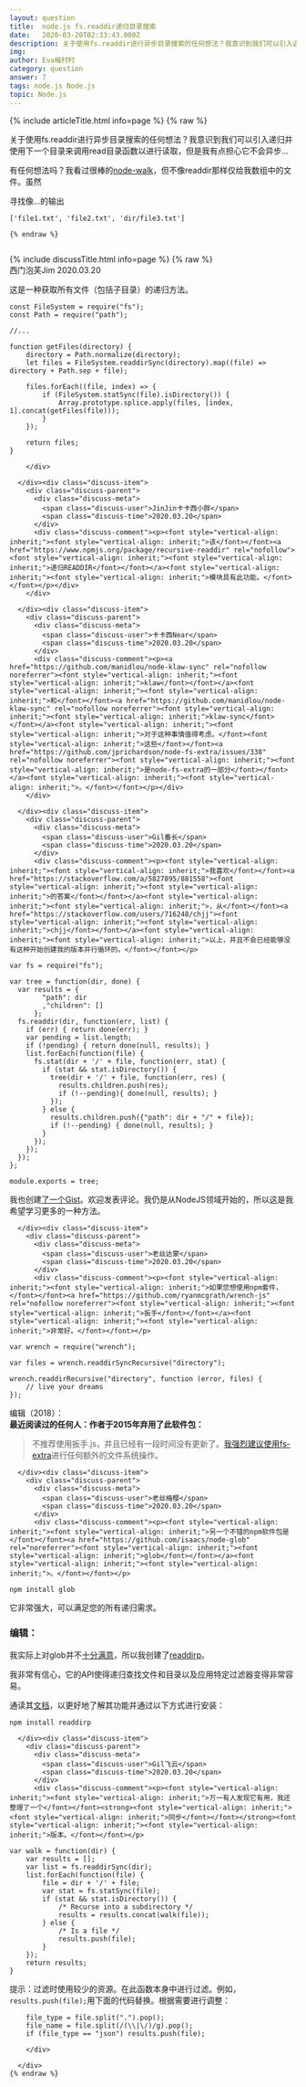 ```yaml
---
layout: question
title:  node.js fs.readdir递归目录搜索
date:   2020-03-20T02:33:43.000Z
description: 关于使用fs.readdir进行异步目录搜索的任何想法？我意识到我们可以引入递归并使用下一个目录来调用read目录函数以进行读取，但是我有点担心它不会异步...
img: 
author: Eva梅村村
category: question
answer: 7
tags: node.js Node.js
topic: Node.js
---
```

<div class="article-root">
  <div class="article">
    {% include articleTitle.html info=page %}
    {% raw %}
    <div class="article-content"><p><font style="vertical-align: inherit;"><font style="vertical-align: inherit;">关于使用fs.readdir进行异步目录搜索的任何想法？</font><font style="vertical-align: inherit;">我意识到我们可以引入递归并使用下一个目录来调用read目录函数以进行读取，但是我有点担心它不会异步...</font></font></p>

<p><font style="vertical-align: inherit;"><font style="vertical-align: inherit;">有任何想法吗？</font><font style="vertical-align: inherit;">我看过</font><font style="vertical-align: inherit;">很棒的</font></font><a href="https://github.com/coolaj86/node-walk" rel="noreferrer"><font style="vertical-align: inherit;"><font style="vertical-align: inherit;">node-walk</font></font></a><font style="vertical-align: inherit;"><font style="vertical-align: inherit;">，但不像readdir那样仅给我数组中的文件。</font><font style="vertical-align: inherit;">虽然</font></font></p>

<p><font style="vertical-align: inherit;"><font style="vertical-align: inherit;">寻找像...的输出</font></font></p>

<pre><code>['file1.txt', 'file2.txt', 'dir/file3.txt']
</code></pre></div>
    {% endraw %}
  </div>
  <p style="height: 0;width:0;overflow: hidden;"> 第2447篇《node.js fs.readdir递归目录搜索》来自Winter(https://github.com/aiyld/aiyld.github.io)的站点</p>
  <div class="discuss-wrapper">
    {% include discussTitle.html info=page %}
    {% raw %}
    <div class="discuss-item">
        <div class="discuss-parent">
          <div class="discuss-meta">
            <span class="discuss-user">西门泡芙Jim</span>
            <span class="discuss-time">2020.03.20</span>
          </div>
          <div class="discuss-comment"><p><font style="vertical-align: inherit;"><font style="vertical-align: inherit;">这是一种获取所有文件（包括子目录）的递归方法。</font></font></p>

<pre><code>const FileSystem = require("fs");<font></font>
const Path = require("path");<font></font>
<font></font>
//...<font></font>
<font></font>
function getFiles(directory) {<font></font>
    directory = Path.normalize(directory);<font></font>
    let files = FileSystem.readdirSync(directory).map((file) =&gt; directory + Path.sep + file);<font></font>
<font></font>
    files.forEach((file, index) =&gt; {<font></font>
        if (FileSystem.statSync(file).isDirectory()) {<font></font>
            Array.prototype.splice.apply(files, [index, 1].concat(getFiles(file)));<font></font>
        }<font></font>
    });<font></font>
<font></font>
    return files;<font></font>
}<font></font>
</code></pre></div>
        </div>
        
      </div><div class="discuss-item">
        <div class="discuss-parent">
          <div class="discuss-meta">
            <span class="discuss-user">JinJin卡卡西小胖</span>
            <span class="discuss-time">2020.03.20</span>
          </div>
          <div class="discuss-comment"><p><font style="vertical-align: inherit;"><font style="vertical-align: inherit;">该</font></font><a href="https://www.npmjs.org/package/recursive-readdir" rel="nofollow"><font style="vertical-align: inherit;"><font style="vertical-align: inherit;">递归READDIR</font></font></a><font style="vertical-align: inherit;"><font style="vertical-align: inherit;">模块具有此功能。</font></font></p></div>
        </div>
        
      </div><div class="discuss-item">
        <div class="discuss-parent">
          <div class="discuss-meta">
            <span class="discuss-user">卡卡西Near</span>
            <span class="discuss-time">2020.03.20</span>
          </div>
          <div class="discuss-comment"><p><a href="https://github.com/manidlou/node-klaw-sync" rel="nofollow noreferrer"><font style="vertical-align: inherit;"><font style="vertical-align: inherit;">klaw</font></font></a><font style="vertical-align: inherit;"><font style="vertical-align: inherit;">和</font></font><a href="https://github.com/manidlou/node-klaw-sync" rel="nofollow noreferrer"><font style="vertical-align: inherit;"><font style="vertical-align: inherit;">klaw-sync</font></font></a><font style="vertical-align: inherit;"><font style="vertical-align: inherit;">对于这种事情值得考虑。</font><font style="vertical-align: inherit;">这些</font></font><a href="https://github.com/jprichardson/node-fs-extra/issues/338" rel="nofollow noreferrer"><font style="vertical-align: inherit;"><font style="vertical-align: inherit;">是node-fs-extra的一部分</font></font></a><font style="vertical-align: inherit;"><font style="vertical-align: inherit;">。</font></font></p></div>
        </div>
        
      </div><div class="discuss-item">
        <div class="discuss-parent">
          <div class="discuss-meta">
            <span class="discuss-user">Gil番长</span>
            <span class="discuss-time">2020.03.20</span>
          </div>
          <div class="discuss-comment"><p><font style="vertical-align: inherit;"><font style="vertical-align: inherit;">我喜欢</font></font><a href="https://stackoverflow.com/a/5827895/881558"><font style="vertical-align: inherit;"><font style="vertical-align: inherit;">的答案</font></font></a><font style="vertical-align: inherit;"><font style="vertical-align: inherit;">，从</font></font><a href="https://stackoverflow.com/users/716248/chjj"><font style="vertical-align: inherit;"><font style="vertical-align: inherit;">chjj</font></font></a><font style="vertical-align: inherit;"><font style="vertical-align: inherit;">以上，并且不会已经能够没有这种开始创建我的版本并行循环的。</font></font></p>

<pre><code>var fs = require("fs");<font></font>
<font></font>
var tree = function(dir, done) {<font></font>
  var results = {<font></font>
        "path": dir<font></font>
        ,"children": []<font></font>
      };<font></font>
  fs.readdir(dir, function(err, list) {<font></font>
    if (err) { return done(err); }<font></font>
    var pending = list.length;<font></font>
    if (!pending) { return done(null, results); }<font></font>
    list.forEach(function(file) {<font></font>
      fs.stat(dir + '/' + file, function(err, stat) {<font></font>
        if (stat &amp;&amp; stat.isDirectory()) {<font></font>
          tree(dir + '/' + file, function(err, res) {<font></font>
            results.children.push(res);<font></font>
            if (!--pending){ done(null, results); }<font></font>
          });<font></font>
        } else {<font></font>
          results.children.push({"path": dir + "/" + file});<font></font>
          if (!--pending) { done(null, results); }<font></font>
        }<font></font>
      });<font></font>
    });<font></font>
  });<font></font>
};<font></font>
<font></font>
module.exports = tree;<font></font>
</code></pre>

<p><font style="vertical-align: inherit;"><font style="vertical-align: inherit;">我也创建</font></font><a href="https://gist.github.com/3718809" rel="nofollow noreferrer"><font style="vertical-align: inherit;"><font style="vertical-align: inherit;">了一个Gist</font></font></a><font style="vertical-align: inherit;"><font style="vertical-align: inherit;">。</font><font style="vertical-align: inherit;">欢迎发表评论。</font><font style="vertical-align: inherit;">我仍是从NodeJS领域开始的，所以这是我希望学习更多的一种方法。</font></font></p></div>
        </div>
        
      </div><div class="discuss-item">
        <div class="discuss-parent">
          <div class="discuss-meta">
            <span class="discuss-user">老丝达蒙</span>
            <span class="discuss-time">2020.03.20</span>
          </div>
          <div class="discuss-comment"><p><font style="vertical-align: inherit;"><font style="vertical-align: inherit;">如果您想使用npm套件，</font></font><a href="https://github.com/ryanmcgrath/wrench-js" rel="nofollow noreferrer"><font style="vertical-align: inherit;"><font style="vertical-align: inherit;">扳手</font></font></a><font style="vertical-align: inherit;"><font style="vertical-align: inherit;">非常好。</font></font></p>

<pre><code>var wrench = require("wrench");<font></font>
<font></font>
var files = wrench.readdirSyncRecursive("directory");<font></font>
<font></font>
wrench.readdirRecursive("directory", function (error, files) {<font></font>
    // live your dreams<font></font>
});<font></font>
</code></pre>

<p><font style="vertical-align: inherit;"><font style="vertical-align: inherit;">编辑（2018）：</font></font><br>
<strong><font style="vertical-align: inherit;"><font style="vertical-align: inherit;">最近阅读过的任何人：作者于2015年弃用了此软件包：</font></font></strong></p>

<blockquote>
  <p><font style="vertical-align: inherit;"><font style="vertical-align: inherit;">不推荐使用扳手.js，并且已经有一段时间没有更新了。</font></font><a href="https://github.com/jprichardson/node-fs-extra" rel="nofollow noreferrer"><font style="vertical-align: inherit;"><font style="vertical-align: inherit;">我强烈建议使用fs-extra</font></font></a><font style="vertical-align: inherit;"><font style="vertical-align: inherit;">进行任何额外的文件系统操作。</font></font></p>
</blockquote></div>
        </div>
        
      </div><div class="discuss-item">
        <div class="discuss-parent">
          <div class="discuss-meta">
            <span class="discuss-user">老丝梅樱</span>
            <span class="discuss-time">2020.03.20</span>
          </div>
          <div class="discuss-comment"><p><font style="vertical-align: inherit;"><font style="vertical-align: inherit;">另一个不错的npm软件包是</font></font><a href="https://github.com/isaacs/node-glob" rel="noreferrer"><font style="vertical-align: inherit;"><font style="vertical-align: inherit;">glob</font></font></a><font style="vertical-align: inherit;"><font style="vertical-align: inherit;">。</font></font></p>

<p><code>npm install glob</code></p>

<p><font style="vertical-align: inherit;"><font style="vertical-align: inherit;">它非常强大，可以满足您的所有递归需求。</font></font></p>

<h3><font style="vertical-align: inherit;"><font style="vertical-align: inherit;">编辑：</font></font></h3>

<p><font style="vertical-align: inherit;"><font style="vertical-align: inherit;">我实际上对glob并不</font></font><a href="https://github.com/thlorenz/readdirp" rel="noreferrer"><font style="vertical-align: inherit;"><font style="vertical-align: inherit;">十分满意</font></font></a><font style="vertical-align: inherit;"><font style="vertical-align: inherit;">，所以我创建了</font><a href="https://github.com/thlorenz/readdirp" rel="noreferrer"><font style="vertical-align: inherit;">readdirp</font></a><font style="vertical-align: inherit;">。</font></font></p>

<p><font style="vertical-align: inherit;"><font style="vertical-align: inherit;">我非常有信心，它的API使得递归查找文件和目录以及应用特定过滤器变得非常容易。</font></font></p>

<p><font style="vertical-align: inherit;"><font style="vertical-align: inherit;">通读其</font></font><a href="https://github.com/thlorenz/readdirp/blob/master/README.md" rel="noreferrer"><font style="vertical-align: inherit;"><font style="vertical-align: inherit;">文档</font></font></a><font style="vertical-align: inherit;"><font style="vertical-align: inherit;">，以更好地了解其功能并通过以下方式进行安装：</font></font></p>

<p><code>npm install readdirp</code></p></div>
        </div>
        
      </div><div class="discuss-item">
        <div class="discuss-parent">
          <div class="discuss-meta">
            <span class="discuss-user">Gil飞云</span>
            <span class="discuss-time">2020.03.20</span>
          </div>
          <div class="discuss-comment"><p><font style="vertical-align: inherit;"><font style="vertical-align: inherit;">万一有人发现它有用，我还整理了一个</font></font><strong><font style="vertical-align: inherit;"><font style="vertical-align: inherit;">同步</font></font></strong><font style="vertical-align: inherit;"><font style="vertical-align: inherit;">版本。</font></font></p>

<pre class="lang-js prettyprint-override"><code>var walk = function(dir) {<font></font>
    var results = [];<font></font>
    var list = fs.readdirSync(dir);<font></font>
    list.forEach(function(file) {<font></font>
        file = dir + '/' + file;<font></font>
        var stat = fs.statSync(file);<font></font>
        if (stat &amp;&amp; stat.isDirectory()) { <font></font>
            /* Recurse into a subdirectory */<font></font>
            results = results.concat(walk(file));<font></font>
        } else { <font></font>
            /* Is a file */<font></font>
            results.push(file);<font></font>
        }<font></font>
    });<font></font>
    return results;<font></font>
}<font></font>
</code></pre>

<p><font style="vertical-align: inherit;"><font style="vertical-align: inherit;">提示：过滤时使用较少的资源。</font><font style="vertical-align: inherit;">在此函数本身中进行过滤。</font><font style="vertical-align: inherit;">例如，</font></font><code>results.push(file);</code><font style="vertical-align: inherit;"><font style="vertical-align: inherit;">用下面的代码</font><font style="vertical-align: inherit;">替换</font><font style="vertical-align: inherit;">。</font><font style="vertical-align: inherit;">根据需要进行调整：</font></font></p>

<pre><code>    file_type = file.split(".").pop();<font></font>
    file_name = file.split(/(\\|\/)/g).pop();<font></font>
    if (file_type == "json") results.push(file);<font></font>
</code></pre></div>
        </div>
        
      </div>
    {% endraw %}
  </div>
<div>
